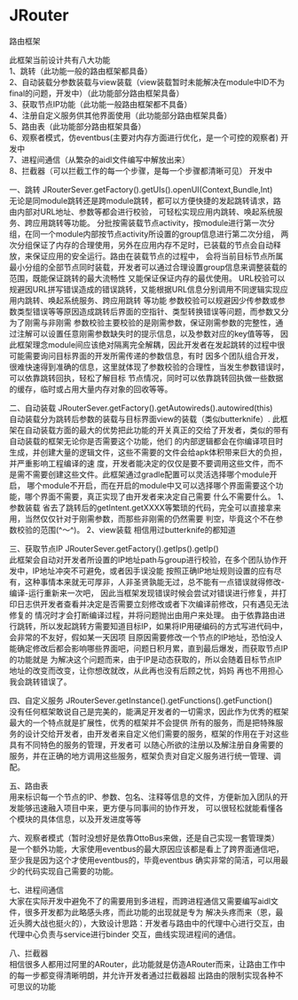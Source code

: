 # JRouter
路由框架


此框架当前设计共有八大功能                                                                                                      
1、跳转（此功能一般的路由框架都具备）                                                                                             
2、自动装载分参数装载与view装载（view装载暂时未能解决在module中ID不为final的问题，开发中）（此功能部分路由框架具备）                 
3、获取节点IP功能（此功能一般路由框架都不具备）                                                                                 
4、注册自定义服务供其他界面使用（此功能部分路由框架具备）                                                                          
5、路由表（此功能部分路由框架具备）                                                                                            
6、观察者模式，仿eventbus(主要对内存方面进行优化，是一个可控的观察者)   开发中                                                         
7、进程间通信（从繁杂的aidl文件编写中解放出来）                                                                              
8、拦截器（可以拦截工作的每一个步骤，是每一个步骤都清晰可见）  开发中                                                                 




一、跳转         JRouterSever.getFactory().getUIs().openUI(Context,Bundle,Int)                              
      无论是同module跳转还是跨module跳转，都可以方便快捷的发起跳转请求，路由内部对URL地址、参数等都会进行校验，
  可轻松实现应用内跳转、唤起系统服务、跨应用跳转等功能。
      分批按需装载节点activity，按module进行第一次分组，在同一个module内部按节点activity所设置的group信息进行第二次分组，
  两次分组保证了内存的合理使用，另外在应用内存不足时，已装载的节点会自动释放，来保证应用的安全运行。路由在装载节点的过程中，
  会将当前目标节点所属最小分组的全部节点同时装载，开发者可以通过合理设置group信息来调整装载的范围，既能保证跳转的最大流畅性
  又能保证保证内存的最优使用。
      URL校验可以规避因URL拼写错误造成的错误跳转，又能根据URL信息分别调用不同逻辑实现应用内跳转、唤起系统服务、跨应用跳转
  等功能
      参数校验可以规避因少传参数或参数类型错误等等原因造成跳转后界面的空指针、类型转换错误等问题，而参数又分为了刚需与非刚需
  参数校验主要校验的是刚需参数，保证刚需参数的完整性，通过注解可以设置任意刚需参数缺失时的提示信息，以及参数对应的key值等等，
  因此框架理念module间应该绝对隔离完全解耦，因此开发者在发起跳转的过程中很可能需要询问目标界面的开发所需传递的参数信息，有时
  因多个团队组合开发，很难快速得到准确的信息，这里就体现了参数校验的合理性，当发生参数错误时，可以依靠跳转回执，轻松了解目标
  节点情况，同时可以依靠跳转回执做一些数据的缓存，临时或占用大量内存对象的回收等等。


二、自动装载    JRouterSever.getFactory().getAutowireds().autowired(this)                                        
      自动装载分为跳转后参数的装载与目标界面view的装载（类似butterknife）.
      此框架在自动装载方面的最大的优势把此功能的开关真正的交给了开发者，类似的带有自动装载的框架无论你是否需要这个功能，他们
  的内部逻辑都会在你编译项目时生成，并创建大量的逻辑文件，这些不需要的文件会给apk体积带来巨大的负担，并严重影响工程编译的速
  度，开发者能决定的仅仅是要不要调用这些文件，而不是需不需要创建这些文件。此框架通过gradle配置可以灵活选择哪个module开启，
  哪个module不开启，而在开启的module中又可以选择哪个界面需要这个功能，哪个界面不需要，真正实现了由开发者来决定自己需要
  什么不需要什么。
      1、参数装载
         省去了跳转后的getIntent.getXXXX等繁琐的代码，完全可以直接拿来用，当然仅仅针对于刚需参数，而那些非刚需的仍然需要
      判空，毕竟这个不在参数校验的范围(^～^)。
      2、view装载
         相信用过butterknife的都知道



三、获取节点IP      JRouterSever.getFactory().getIps().getIp()                                                  
      此框架会自动对开发者所设置的IP地址path与group进行校验，在多个团队协作开发中，IP地址冲突不可避免，或者因手误没能
  按照正确IP地址规则设置的应有尽有，这种事情本来就无可厚非，人非圣贤孰能无过，总不能有一点错误就得修改-编译-运行重新来一次吧，
  因此当框架发现错误时候会尝试对错误进行修复，并打印日志供开发者查看并决定是否需要立刻修改或者下次编译前修改，只有遇见无法修复的
  情况时才会打断编译过程，并将问题抛出由用户来处理。
      由于依靠路由进行跳转，所以发起跳转方需要知道目标IP，如果将IP用硬编码的方式写进代码中，会非常的不友好，假如某一天因项
  目原因需要修改一个节点的IP地址，恐怕没人能确定修改后都会影响哪些界面吧，问题日积月累，直到最后爆发，而获取节点IP的功能就是
  为解决这个问题而来，由于IP是动态获取的，所以会随着目标节点IP地址的改变而改变，让你想改就改，从此再也没有后顾之忧，妈妈
  再也不用担心我会跳转错误了。
  


四、自定义服务       JRouterSever.getInstance().getFunctions().getFunction()                        
      没有任何框架敢说自己是完美的，能满足开发者的一切需求，因此作为优秀的框架最大的一个特点就是扩展性，优秀的框架并不会提供
  所有的服务，而是把特殊服务的设计交给开发者，由开发者来自定义他们需要的服务，框架的作用在于对这些具有不同特色的服务的管理，开发者可
  以随心所欲的注册以及解注册自身需要的服务，并在正确的地方调用这些服务，框架负责对自定义服务进行统一管理、调配。
  
  
  
五、路由表                                                                                                                 
      用来标识每一个节点的IP、参数、包名、注释等信息的文件，方便新加入团队的开发能够迅速融入项目中来，更方便与同事间的协作开发，
  可以很轻松就能看懂各个模块的具体信息，以及开发进度等等
  
  
六、观察者模式（暂时没想好是依靠OttoBus来做，还是自己实现一套管理类）                                                               
      是一个额外功能，大家使用eventbus的最大原因应该都是看上了跨界面通信吧，至少我是因为这个才使用eventbus的，毕竟eventbus
  确实非常的简洁，可以用最少的代码实现自己需要的功能。
  
  
七、进程间通信                                                                                                       
      大家在实际开发中避免不了的需要用到多进程，而跨进程通信又需要编写aidl文件，很多开发都为此略感头疼，而此功能的出现就是专为
  解决头疼而来（恩，最近头腾大战也挺火的），大致设计思路：开发者与路由中的代理中心进行交互，由代理中心负责与service进行binder
  交互，曲线实现进程间的通信。
  
  
八、拦截器                                                                                                                 
      相信很多人都用过阿里的ARouter，此功能就是仿造ARouter而来，让路由工作中的每一步都变得清晰明朗，并允许开发者通过拦截器超
  出路由的限制实现各种不可思议的功能












